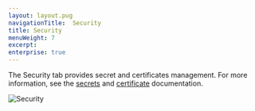 ```yaml
---
layout: layout.pug
navigationTitle:  Security
title: Security
menuWeight: 7
excerpt:
enterprise: true
---
```


The Security tab provides secret and certificates management. For more information, see the [secrets](/1.9/security/ent/secrets/) and [certificate](/1.9/networking/tls-ssl/) documentation.

![Security](/1.9/img/security.png)
